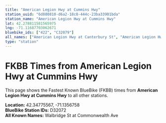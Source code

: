 ```yaml
---
title: "American Legion Hwy at Cummins Hwy"
station_uuid: "6d880810-d6a2-18c8-444c-23ba33901bda"
station_name: "American Legion Hwy at Cummins Hwy"
lat: 42.278811581565975
lng: -71.11687703062671
bluebike_ids: ["422", "C32079"]
all_names: ["American Legion Hwy at Canterbury St", "American Legion Hwy at Cummins Hwy", "Cummins at American Legion"]
type: "station"
---
```


# FKBB Times from American Legion Hwy at Cummins Hwy

This page shows the Fastest Known BlueBike (FKBB) times from **American Legion Hwy at Cummins Hwy** to all other stations.

**Location:** 42.34775567, -71.1356758  
**BlueBike Station IDs:** D32072  
**All Known Names:** Walbridge St at Commonwealth Ave

